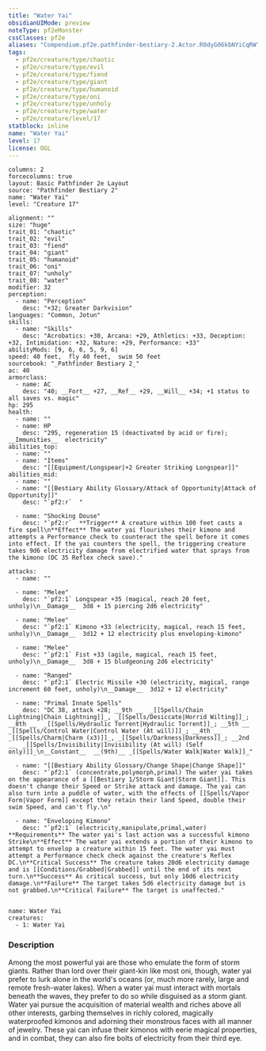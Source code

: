 ```yaml
---
title: "Water Yai"
obsidianUIMode: preview
noteType: pf2eMonster
cssClasses: pf2e
aliases: "Compendium.pf2e.pathfinder-bestiary-2.Actor.R0dyG06kbNYiCqRW" 
tags:
  - pf2e/creature/type/chaotic
  - pf2e/creature/type/evil
  - pf2e/creature/type/fiend
  - pf2e/creature/type/giant
  - pf2e/creature/type/humanoid
  - pf2e/creature/type/oni
  - pf2e/creature/type/unholy
  - pf2e/creature/type/water
  - pf2e/creature/level/17
statblock: inline
name: "Water Yai"
level: 17
license: OGL
---
```


```statblock
columns: 2
forcecolumns: true
layout: Basic Pathfinder 2e Layout
source: "Pathfinder Bestiary 2"
name: "Water Yai"
level: "Creature 17"

alignment: ""
size: "huge"
trait_01: "chaotic"
trait_02: "evil"
trait_03: "fiend"
trait_04: "giant"
trait_05: "humanoid"
trait_06: "oni"
trait_07: "unholy"
trait_08: "water"
modifier: 32
perception:
  - name: "Perception"
    desc: "+32; Greater Darkvision"
languages: "Common, Jotun"
skills:
  - name: "Skills"
    desc: "Acrobatics: +30, Arcana: +29, Athletics: +33, Deception: +32, Intimidation: +32, Nature: +29, Performance: +33"
abilityMods: [9, 6, 6, 5, 9, 6]
speed: 40 feet,  fly 40 feet,  swim 50 feet
sourcebook: "_Pathfinder Bestiary 2_"
ac: 40
armorclass:
  - name: AC
    desc: "40; __Fort__ +27, __Ref__ +29, __Will__ +34; +1 status to all saves vs. magic"
hp: 295
health:
  - name: ""
  - name: HP
    desc: "295, regeneration 15 (deactivated by acid or fire); __Immunities__  electricity"
abilities_top:
  - name: ""
  - name: "Items"
    desc: "[[Equipment/Longspear|+2 Greater Striking Longspear]]"
abilities_mid:
  - name: ""
  - name: "[[Bestiary Ability Glossary/Attack of Opportunity|Attack of Opportunity]]"
    desc: "`pf2:r`  "

  - name: "Shocking Douse"
    desc: "`pf2:r`  **Trigger** A creature within 100 feet casts a fire spell\n**Effect** The water yai flourishes their kimono and attempts a Performance check to counteract the spell before it comes into effect. If the yai counters the spell, the triggering creature takes 9d6 electricity damage from electrified water that sprays from the kimono (DC 35 Reflex check save)."

attacks:
  - name: ""

  - name: "Melee"
    desc: "`pf2:1` Longspear +35 (magical, reach 20 feet, unholy)\n__Damage__  3d8 + 15 piercing 2d6 electricity"

  - name: "Melee"
    desc: "`pf2:1` Kimono +33 (electricity, magical, reach 15 feet, unholy)\n__Damage__  3d12 + 12 electricity plus enveloping-kimono"

  - name: "Melee"
    desc: "`pf2:1` Fist +33 (agile, magical, reach 15 feet, unholy)\n__Damage__  3d8 + 15 bludgeoning 2d6 electricity"

  - name: "Ranged"
    desc: "`pf2:1` Electric Missile +30 (electricity, magical, range increment 60 feet, unholy)\n__Damage__  3d12 + 12 electricity"

  - name: "Primal Innate Spells"
    desc: "DC 38, attack +28; __9th __  _[[Spells/Chain Lightning|Chain Lightning]]_, _[[Spells/Desiccate|Horrid Wilting]]_; __8th __  _[[Spells/Hydraulic Torrent|Hydraulic Torrent]]_; __5th __  _[[Spells/Control Water|Control Water (At will)]]_; __4th __  _[[Spells/Charm|Charm (x3)]]_, _[[Spells/Darkness|Darkness]]_; __2nd __  _[[Spells/Invisibility|Invisibility (At will) (Self only)]]_\n__Constant__  __(9th)__ _[[Spells/Water Walk|Water Walk]]_"

  - name: "[[Bestiary Ability Glossary/Change Shape|Change Shape]]"
    desc: "`pf2:1` (concentrate,polymorph,primal) The water yai takes on the appearance of a [[Bestiary 1/Storm Giant|Storm Giant]]. This doesn't change their Speed or Strike attack and damage. The yai can also turn into a puddle of water, with the effects of [[Spells/Vapor Form|Vapor Form]] except they retain their land Speed, double their swim Speed, and can't fly.\n"

  - name: "Enveloping Kimono"
    desc: "`pf2:1` (electricity,manipulate,primal,water) **Requirements** The water yai's last action was a successful kimono Strike\n**Effect** The water yai extends a portion of their kimono to attempt to envelop a creature within 15 feet. The water yai must attempt a Performance check check against the creature's Reflex DC.\n**Critical Success** The creature takes 20d6 electricity damage and is [[Conditions/Grabbed|Grabbed]] until the end of its next turn.\n**Success** As critical success, but only 10d6 electricity damage.\n**Failure** The target takes 5d6 electricity damage but is not grabbed.\n**Critical Failure** The target is unaffected."
 
```

```encounter-table
name: Water Yai
creatures:
  - 1: Water Yai
```


### Description
Among the most powerful yai are those who emulate the form of storm giants. Rather than lord over their giant-kin like most oni, though, water yai prefer to lurk alone in the world's oceans (or, much more rarely, large and remote fresh-water lakes). When a water yai must interact with mortals beneath the waves, they prefer to do so while disguised as a storm giant. Water yai pursue the acquisition of material wealth and riches above all other interests, garbing themselves in richly colored, magically waterproofed kimonos and adorning their monstrous faces with all manner of jewelry. These yai can infuse their kimonos with eerie magical properties, and in combat, they can also fire bolts of electricity from their third eye.
